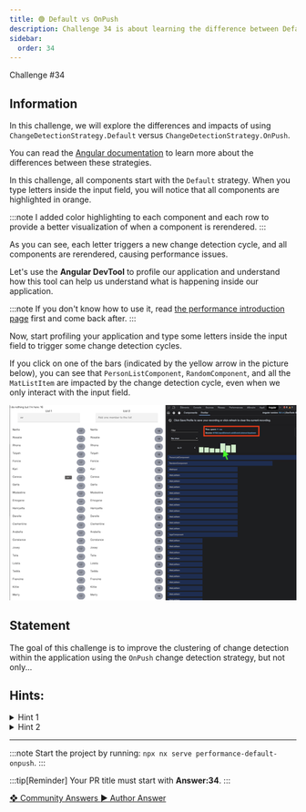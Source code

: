 ```yaml
---
title: 🟢 Default vs OnPush
description: Challenge 34 is about learning the difference between Default and OnPush Change Detection Strategy.
sidebar:
  order: 34
---
```


<div class="chip">Challenge #34</div>

## Information

In this challenge, we will explore the differences and impacts of using `ChangeDetectionStrategy.Default` versus `ChangeDetectionStrategy.OnPush`.

You can read the [Angular documentation](https://angular.io/guide/change-detection-skipping-subtrees) to learn more about the differences between these strategies.

In this challenge, all components start with the `Default` strategy. When you type letters inside the input field, you will notice that all components are highlighted in orange.

:::note
I added color highlighting to each component and each row to provide a better visualization of when a component is rerendered.
:::

As you can see, each letter triggers a new change detection cycle, and all components are rerendered, causing performance issues.

Let's use the <b>Angular DevTool</b> to profile our application and understand how this tool can help us understand what is happening inside our application.

:::note
If you don't know how to use it, read [the performance introduction page](/challenges/angular-performance/) first and come back after.
:::

Now, start profiling your application and type some letters inside the input field to trigger some change detection cycles.

If you click on one of the bars (indicated by the yellow arrow in the picture below), you can see that `PersonListComponent`, `RandomComponent`, and all the `MatListItem` are impacted by the change detection cycle, even when we only interact with the input field.

![profiler record](../../../../assets/angular-performance/34/profiler-record.png 'Profiler Record')

## Statement

The goal of this challenge is to improve the clustering of change detection within the application using the `OnPush` change detection strategy, but not only...

## Hints:

<details>
  <summary>Hint 1</summary>

Use `ChangeDetectionStrategy.OnPush` but this will not be enough.

</details>

<details>
  <summary>Hint 2</summary>

Create smaller components to better separate the input field from the list.

</details>

---

:::note
Start the project by running: `npx nx serve performance-default-onpush`.
:::

:::tip[Reminder]
Your PR title must start with <b>Answer:34</b>.
:::

<div class="article-footer">
  <a
    href="https://github.com/tomalaforge/angular-challenges/pulls?q=label%3A34+label%3Aanswer"
    alt="Default vs OnPush community solutions">
    ❖ Community Answers
  </a>
  <a
    href='https://github.com/tomalaforge/angular-challenges/pulls?q=label%3A34+label%3A"answer+author"'
    alt="Default vs OnPush solution author">
    ▶︎ Author Answer
  </a>
  </div>
